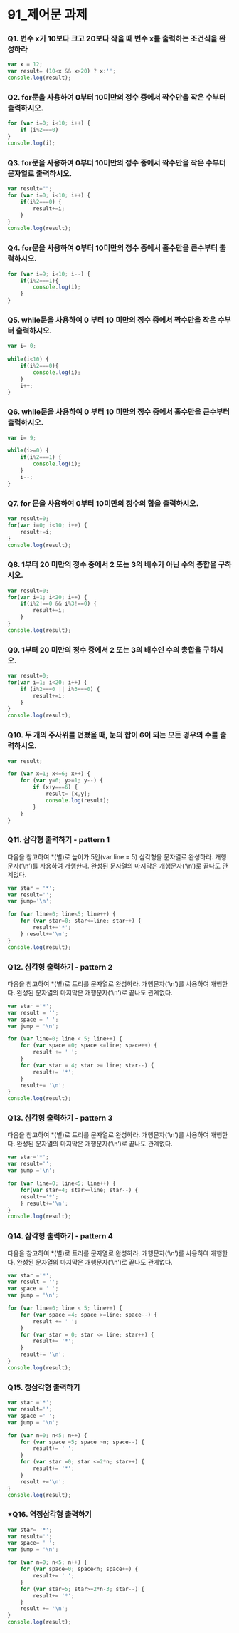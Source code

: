 # 91_제어문 과제



### Q1. 변수 x가 10보다 크고 20보다 작을 때 변수 x를 출력하는 조건식을 완성하라

```js
var x = 12;
var result= (10<x && x>20) ? x:'';
console.log(result);
```



### Q2.  for문을 사용하여 0부터 10미만의 정수 중에서 짝수만을 작은 수부터 출력하시오.

``` js
for (var i=0; i<10; i++) {
    if (i%2===0) 
}
console.log(i);
```



### Q3.  for문을 사용하여 0부터 10미만의 정수 중에서 짝수만을 작은 수부터 문자열로 출력하시오.

```js
var result="";
for (var i=0; i<10; i++) {
    if(i%2===0) {
        result+=i;
    }
}
console.log(result);

```



### Q4. for문을 사용하여 0부터 10미만의 정수 중에서 홀수만을 큰수부터 출력하시오.

```js
for (var i=9; i<10; i--) {
    if(i%2===1){
        console.log(i);
    }
}
```



### Q5. while문을 사용하여 0 부터 10 미만의 정수 중에서 짝수만을 작은 수부터 출력하시오.

``` js
var i= 0;
 
while(i<10) {
    if(i%2===0){
        console.log(i);
    }
    i++;
}
```



 ### Q6. while문을 사용하여 0 부터 10 미만의 정수 중에서 홀수만을 큰수부터 출력하시오.

```js
var i= 9;

while(i>=0) {
    if(i%2===1) {
        console.log(i);
    }
    i--;
}
```



### Q7. for 문을 사용하여 0부터 10미만의 정수의 합을 출력하시오.

```js
var result=0;
for(var i=0; i<10; i++) {
    result+=i;
}
console.log(result);
```



### Q8.  1부터 20 미만의 정수 중에서 2 또는 3의 배수가 아닌 수의 총합을 구하시오.

```js
var result=0;
for(var i=1; i<20; i++) {
    if(i%2!==0 && i%3!==0) {
        result+=i;
    }
}
console.log(result);
```



### Q9.  1부터 20 미만의 정수 중에서 2 또는 3의 배수인 수의 총합을 구하시오.

```js
var result=0;
for(var i=1; i<20; i++) {
    if (i%2===0 || i%3===0) {
        result+=i;
    }
}
console.log(result);
```



### Q10.  두 개의 주사위를 던졌을 때, 눈의 합이 6이 되는 모든 경우의 수를 출력하시오.

```js
var result;

for (var x=1; x<=6; x++) {
    for (var y=6; y>=1; y--) {
        if (x+y===6) {
            result= [x,y];
            console.log(result);
        }
    }
}
```



### Q11.  삼각형 출력하기 - pattern 1

다음을 참고하여 *(별)로 높이가 5인(var line = 5) 삼각형을 문자열로 완성하라. 개행문자(‘\n’)를 사용하여 개행한다. 완성된 문자열의 마지막은 개행문자(‘\n’)로 끝나도 관계없다.

```js
var star = '*';
var result='';
var jump='\n';

for (var line=0; line<5; line++) {
    for (var star=0; star<=line; star++) {
        result+='*';
    } result+='\n';
}
console.log(result);
```



### Q12.  삼각형 출력하기 - pattern 2

다음을 참고하여 *(별)로 트리를 문자열로 완성하라. 개행문자(‘\n’)를 사용하여 개행한다. 완성된 문자열의 마지막은 개행문자(‘\n’)로 끝나도 관계없다.

```js
var star ='*';
var result = '';
var space = ' ';
var jump = '\n';

for (var line=0; line < 5; line++) {
    for (var space =0; space <=line; space++) {
        result += ' ';
    }
    for (var star = 4; star >= line; star--) {
        result+= '*';
    }
    result+= '\n';
}
console.log(result);
```



###  Q13.  삼각형 출력하기 - pattern 3

다음을 참고하여 *(별)로 트리를 문자열로 완성하라. 개행문자(‘\n’)를 사용하여 개행한다. 완성된 문자열의 마지막은 개행문자(‘\n’)로 끝나도 관계없다.

```js
var star='*';
var result='';
var jump ='\n';

for (var line=0; line<5; line++) {
	for(var star=4; star>=line; star--) {
	result+='*';
	} result+='\n';
}
console.log(result);
```



### Q14. 삼각형 출력하기 - pattern 4

다음을 참고하여 *(별)로 트리를 문자열로 완성하라. 개행문자(‘\n’)를 사용하여 개행한다. 완성된 문자열의 마지막은 개행문자(‘\n’)로 끝나도 관계없다.

```js
var star ='*';
var result = '';
var space = ' ';
var jump = '\n';

for (var line=0; line < 5; line++) {
    for (var space =4; space >=line; space--) {
        result += ' ';
    }
    for (var star = 0; star <= line; star++) {
        result+= '*';
    }
    result+= '\n';
}
console.log(result);
```



### Q15. 정삼각형 출력하기

```js
var star ='*';
var result='';
var space =' ';
var jump = '\n';

for (var n=0; n<5; n++) {
    for (var space =5; space >n; space--) {
        result+= ' ';
    }
    for (var star =0; star <=2*n; star++) {
        result+= '*';
    }
    result +='\n';
}
console.log(result);
```



### *Q16. 역정삼각형 출력하기

```js
var star= '*';
var result='';
var space= ' ';
var jump = '\n';

for (var n=0; n<5; n++) {
    for (var space=0; space<n; space++) {
        result+= ' ';
    }
    for (var star=5; star>=2*n-3; star--) {
        result+= '*';
    }
    result += '\n';
}
console.log(result);
```